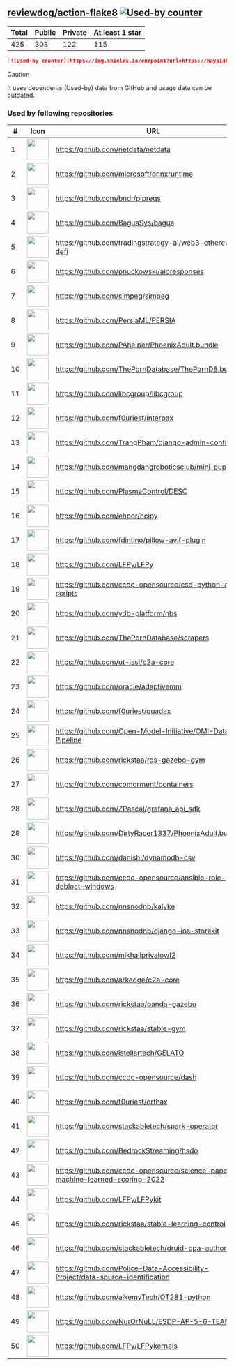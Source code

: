 





## [reviewdog/action-flake8](https://github.com/reviewdog/action-flake8) [![Used-by counter](https://img.shields.io/endpoint?url=https://haya14busa.github.io/github-used-by/data/reviewdog/action-flake8/shieldsio.json)](https://github.com/haya14busa/github-used-by/tree/main/repo/reviewdog/action-flake8)

| Total | Public | Private | At least 1 star
| ----- | ------ | ------- | ---------------
| 425 | 303 | 122 | 115 |

```md
[![Used-by counter](https://img.shields.io/endpoint?url=https://haya14busa.github.io/github-used-by/data/reviewdog/action-flake8/shieldsio.json)](https://github.com/haya14busa/github-used-by/tree/main/repo/reviewdog/action-flake8)
```

> [!CAUTION]
> It uses dependents (Used-by) data from GitHub and usage data can be outdated.

### Used by following repositories

| # | Icon | URL | Stars |
| -- | -- | -- | -- | 
|1|<img src="https://github.com/netdata.png" width=50 height=50>|https://github.com/netdata/netdata|72074|
|2|<img src="https://github.com/microsoft.png" width=50 height=50>|https://github.com/microsoft/onnxruntime|14701|
|3|<img src="https://github.com/bndr.png" width=50 height=50>|https://github.com/bndr/pipreqs|6758|
|4|<img src="https://github.com/BaguaSys.png" width=50 height=50>|https://github.com/BaguaSys/bagua|877|
|5|<img src="https://github.com/tradingstrategy-ai.png" width=50 height=50>|https://github.com/tradingstrategy-ai/web3-ethereum-defi|612|
|6|<img src="https://github.com/pnuckowski.png" width=50 height=50>|https://github.com/pnuckowski/aioresponses|517|
|7|<img src="https://github.com/simpeg.png" width=50 height=50>|https://github.com/simpeg/simpeg|515|
|8|<img src="https://github.com/PersiaML.png" width=50 height=50>|https://github.com/PersiaML/PERSIA|396|
|9|<img src="https://github.com/PAhelper.png" width=50 height=50>|https://github.com/PAhelper/PhoenixAdult.bundle|359|
|10|<img src="https://github.com/ThePornDatabase.png" width=50 height=50>|https://github.com/ThePornDatabase/ThePornDB.bundle|183|
|11|<img src="https://github.com/libcgroup.png" width=50 height=50>|https://github.com/libcgroup/libcgroup|151|
|12|<img src="https://github.com/f0uriest.png" width=50 height=50>|https://github.com/f0uriest/interpax|134|
|13|<img src="https://github.com/TrangPham.png" width=50 height=50>|https://github.com/TrangPham/django-admin-confirm|129|
|14|<img src="https://github.com/mangdangroboticsclub.png" width=50 height=50>|https://github.com/mangdangroboticsclub/mini_pupper_ros|104|
|15|<img src="https://github.com/PlasmaControl.png" width=50 height=50>|https://github.com/PlasmaControl/DESC|97|
|16|<img src="https://github.com/ehpor.png" width=50 height=50>|https://github.com/ehpor/hcipy|93|
|17|<img src="https://github.com/fdintino.png" width=50 height=50>|https://github.com/fdintino/pillow-avif-plugin|90|
|18|<img src="https://github.com/LFPy.png" width=50 height=50>|https://github.com/LFPy/LFPy|76|
|19|<img src="https://github.com/ccdc-opensource.png" width=50 height=50>|https://github.com/ccdc-opensource/csd-python-api-scripts|60|
|20|<img src="https://github.com/ydb-platform.png" width=50 height=50>|https://github.com/ydb-platform/nbs|58|
|21|<img src="https://github.com/ThePornDatabase.png" width=50 height=50>|https://github.com/ThePornDatabase/scrapers|51|
|22|<img src="https://github.com/ut-issl.png" width=50 height=50>|https://github.com/ut-issl/c2a-core|51|
|23|<img src="https://github.com/oracle.png" width=50 height=50>|https://github.com/oracle/adaptivemm|46|
|24|<img src="https://github.com/f0uriest.png" width=50 height=50>|https://github.com/f0uriest/quadax|44|
|25|<img src="https://github.com/Open-Model-Initiative.png" width=50 height=50>|https://github.com/Open-Model-Initiative/OMI-Data-Pipeline|32|
|26|<img src="https://github.com/rickstaa.png" width=50 height=50>|https://github.com/rickstaa/ros-gazebo-gym|30|
|27|<img src="https://github.com/comorment.png" width=50 height=50>|https://github.com/comorment/containers|26|
|28|<img src="https://github.com/ZPascal.png" width=50 height=50>|https://github.com/ZPascal/grafana_api_sdk|26|
|29|<img src="https://github.com/DirtyRacer1337.png" width=50 height=50>|https://github.com/DirtyRacer1337/PhoenixAdult.bundle|22|
|30|<img src="https://github.com/danishi.png" width=50 height=50>|https://github.com/danishi/dynamodb-csv|20|
|31|<img src="https://github.com/ccdc-opensource.png" width=50 height=50>|https://github.com/ccdc-opensource/ansible-role-debloat-windows|17|
|32|<img src="https://github.com/nnsnodnb.png" width=50 height=50>|https://github.com/nnsnodnb/kalyke|17|
|33|<img src="https://github.com/nnsnodnb.png" width=50 height=50>|https://github.com/nnsnodnb/django-ios-storekit|17|
|34|<img src="https://github.com/mikhailprivalov.png" width=50 height=50>|https://github.com/mikhailprivalov/l2|16|
|35|<img src="https://github.com/arkedge.png" width=50 height=50>|https://github.com/arkedge/c2a-core|14|
|36|<img src="https://github.com/rickstaa.png" width=50 height=50>|https://github.com/rickstaa/panda-gazebo|14|
|37|<img src="https://github.com/rickstaa.png" width=50 height=50>|https://github.com/rickstaa/stable-gym|12|
|38|<img src="https://github.com/istellartech.png" width=50 height=50>|https://github.com/istellartech/GELATO|12|
|39|<img src="https://github.com/ccdc-opensource.png" width=50 height=50>|https://github.com/ccdc-opensource/dash|11|
|40|<img src="https://github.com/f0uriest.png" width=50 height=50>|https://github.com/f0uriest/orthax|9|
|41|<img src="https://github.com/stackabletech.png" width=50 height=50>|https://github.com/stackabletech/spark-operator|8|
|42|<img src="https://github.com/BedrockStreaming.png" width=50 height=50>|https://github.com/BedrockStreaming/hsdo|7|
|43|<img src="https://github.com/ccdc-opensource.png" width=50 height=50>|https://github.com/ccdc-opensource/science-paper-rf-machine-learned-scoring-2022|7|
|44|<img src="https://github.com/LFPy.png" width=50 height=50>|https://github.com/LFPy/LFPykit|7|
|45|<img src="https://github.com/rickstaa.png" width=50 height=50>|https://github.com/rickstaa/stable-learning-control|6|
|46|<img src="https://github.com/stackabletech.png" width=50 height=50>|https://github.com/stackabletech/druid-opa-authorizer|6|
|47|<img src="https://github.com/Police-Data-Accessibility-Project.png" width=50 height=50>|https://github.com/Police-Data-Accessibility-Project/data-source-identification|5|
|48|<img src="https://github.com/alkemyTech.png" width=50 height=50>|https://github.com/alkemyTech/OT281-python|5|
|49|<img src="https://github.com/NurOrNuLL.png" width=50 height=50>|https://github.com/NurOrNuLL/ESDP-AP-5-6-TEAM-2|5|
|50|<img src="https://github.com/LFPy.png" width=50 height=50>|https://github.com/LFPy/LFPykernels|5|
